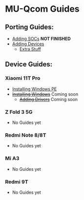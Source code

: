 # MU-Qcom Guides

## Porting Guides:

   - [Adding SOCs](https://github.com/Robotix22/MU-Qcom-Guides/blob/main/Porting/SOC.md) **NOT FINISHED**
   - [Adding Devices](https://github.com/Robotix22/MU-Qcom-Guides/blob/main/Porting/Device.md)
       - [Extra Stuff](https://github.com/Robotix22/MU-Qcom-Guides/blob/main/Porting/Extra.md)

## Device Guides:

### Xiaomi 11T Pro

   - [Installing Windows PE](https://github.com/Robotix22/MU-Qcom-Guides/blob/main/Xiaomi-11T-Pro/WinPE.md)
   - ~~[Installing Windows](https://github.com/Robotix22/MU-Qcom-Guides/blob/main/Xiaomi-11T-Pro/Win.md)~~ Coming soon
        - ~~[Adding Drivers](https://github.com/Robotix22/MU-Qcom-Guides/blob/main/Xiaomi-11T-Pro/Win-Drivers.md)~~ Coming soon

### Z Fold 3 5G

   - No Guides yet

### Redmi Note 8/8T

   - No Guides yet

### Mi A3

   - No Guides yet

### Redmi 9T

   - No Guides yet

